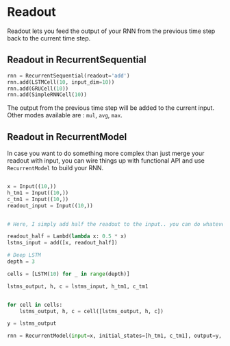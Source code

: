 # Readout

Readout lets you feed the output of your RNN from the previous time step back to the current time step.

## Readout in RecurrentSequential

```python
rnn = RecurrentSequential(readout='add')
rnn.add(LSTMCell(10, input_dim=10))
rnn.add(GRUCell(10))
rnn.add(SimpleRNNCell(10))
```
The output from the previous time step will be added to the current input. Other modes available are : `mul`, `avg`, `max`.

## Readout in RecurrentModel

In case you want to do something more complex than just merge your readout with input, you can wire things up with functional API and use `RecurrentModel` to build your RNN.

```python

x = Input((10,))
h_tm1 = Input((10,))
c_tm1 = Input((10,))
readout_input = Input((10,))


# Here, I simply add half the readout to the input.. you can do whatever you want.

readout_half = Lambd(lambda x: 0.5 * x)
lstms_input = add([x, readout_half])

# Deep LSTM
depth = 3

cells = [LSTM(10) for _ in range(depth)]

lstms_output, h, c = lstms_input, h_tm1, c_tm1


for cell in cells:
    lstms_output, h, c = cell([lstms_output, h, c])

y = lstms_output

rnn = RecurrentModel(input=x, initial_states=[h_tm1, c_tm1], output=y, final_states=[h, c], readout_input=readout_input)

```

